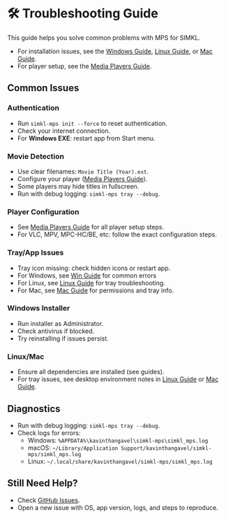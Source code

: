 # 🛠️ Troubleshooting Guide

This guide helps you solve common problems with MPS for SIMKL.

- For installation issues, see the [Windows Guide](windows-guide.md), [Linux Guide](linux-guide.md), or [Mac Guide](mac-guide.md).
- For player setup, see the [Media Players Guide](media-players.md).

## Common Issues

### Authentication
- Run `simkl-mps init --force` to reset authentication.
- Check your internet connection.
- For **Windows EXE**: restart app from Start menu.

### Movie Detection
- Use clear filenames: `Movie Title (Year).ext`.
- Configure your player ([Media Players Guide](media-players.md)).
- Some players may hide titles in fullscreen.
- Run with debug logging: `simkl-mps tray --debug`.

### Player Configuration
- See [Media Players Guide](media-players.md) for all player setup steps.
- For VLC, MPV, MPC-HC/BE, etc: follow the exact configuration steps.

### Tray/App Issues
- Tray icon missing: check hidden icons or restart app.
- For Windows, see [Win Guide](windows-guide.md) for common errors 
- For Linux, see [Linux Guide](linux-guide.md) for tray troubleshooting.
- For Mac, see [Mac Guide](mac-guide.md) for permissions and tray info.

### Windows Installer
- Run installer as Administrator.
- Check antivirus if blocked.
- Try reinstalling if issues persist.

### Linux/Mac
- Ensure all dependencies are installed (see guides).
- For tray issues, see desktop environment notes in [Linux Guide](linux-guide.md) or [Mac Guide](mac-guide.md).

## Diagnostics
- Run with debug logging: `simkl-mps tray --debug`.
- Check logs for errors:
  - Windows: `%APPDATA%\kavinthangavel\simkl-mps\simkl_mps.log`
  - macOS: `~/Library/Application Support/kavinthangavel/simkl-mps/simkl_mps.log`
  - Linux: `~/.local/share/kavinthangavel/simkl-mps/simkl_mps.log`

## Still Need Help?
- Check [GitHub Issues](https://github.com/ByteTrix/media-player-scrobbler-for-simkl/issues).
- Open a new issue with OS, app version, logs, and steps to reproduce.

